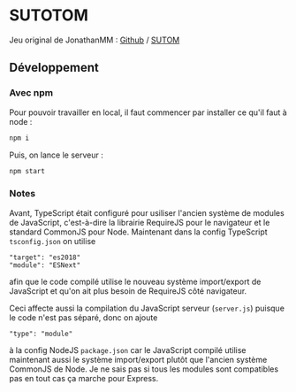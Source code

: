 # SUTOTOM

Jeu original de JonathanMM : [Github](https://github.com/elparasite/sutom) / [SUTOM](http://sutom.nocle.fr/)

## Développement

### Avec npm

Pour pouvoir travailler en local, il faut commencer par installer ce qu'il faut à node :

```sh
npm i
```

Puis, on lance le serveur :

```sh
npm start
```

### Notes

Avant, TypeScript était configuré pour usiliser l'ancien système de modules de JavaScript, c'est-à-dire la librairie RequireJS pour le navigateur et le standard CommonJS pour Node.
Maintenant dans la config TypeScript `tsconfig.json` on utilise
```
"target": "es2018"
"module": "ESNext"
```
afin que le code compilé utilise le nouveau système import/export de JavaScript et qu'on ait plus besoin de RequireJS côté navigateur.

Ceci affecte aussi la compilation du JavaScript serveur (`server.js`) puisque le code n'est pas séparé, donc on ajoute
```
"type": "module"
```
à la config NodeJS `package.json` car le JavaScript compilé utilise maintenant aussi le système import/export plutôt que l'ancien système CommonJS de Node. Je ne sais pas si tous les modules sont compatibles pas en tout cas ça marche pour Express.
